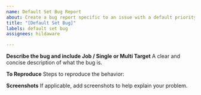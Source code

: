 ```yaml
---
name: Default Set Bug Report
about: Create a bug report specific to an issue with a default priority set.
title: "[Default Set Bug]"
labels: default set bug
assignees: hildaware

---
```


**Describe the bug and include Job / Single or Multi Target**
A clear and concise description of what the bug is.

**To Reproduce**
Steps to reproduce the behavior:

**Screenshots**
If applicable, add screenshots to help explain your problem.
